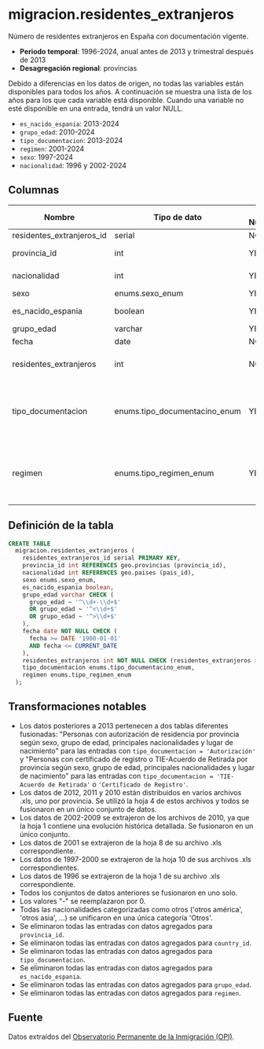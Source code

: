 # migracion.residentes_extranjeros

Número de residentes extranjeros en España con documentación vigente.

- **Periodo temporal**: 1996-2024, anual antes de 2013 y trimestral después de 2013
- **Desagregación regional**: provincias

Debido a diferencias en los datos de origen, no todas las variables están disponibles para todos los años. A continuación se muestra una lista de los años para los que cada variable está disponible. Cuando una variable no esté disponible en una entrada, tendrá un valor NULL.

- `es_nacido_espania`: 2013-2024
- `grupo_edad`: 2010-2024
- `tipo_documentacion`: 2013-2024
- `regimen`: 2001-2024
- `sexo`: 1997-2024
- `nacionalidad`: 1996 y 2002-2024

## Columnas

| Nombre | Tipo de dato | Es Nullable | Descripción |
| --- | --- | --- | --- |
| residentes_extranjeros_id | serial | NO | primary key |
| provincia_id | int | YES | referencia a geo.provincias |
| nacionalidad | int | YES | referencia a geo.paises |
| sexo | enums.sexo_enum | YES | sexo |
| es_nacido_espania | boolean | YES | nacido en España |
| grupo_edad | varchar | YES | grupo de edad |
| fecha | date | NO | fecha |
| residentes_extranjeros | int | NO | número de residentes extranjeros |
| tipo_documentacion | enums.tipo_documentacino_enum | YES | 'Certificado de registro', 'Autorización' o 'TIE-Acuerdo de Retirada' |
| regimen | enums.tipo_regimen_enum | YES | 'Régimen General' o 'Régimen de libre circulación de la UE' |

## Definición de la tabla

```sql
CREATE TABLE
  migracion.residentes_extranjeros (
    residentes_extranjeros_id serial PRIMARY KEY,
    provincia_id int REFERENCES geo.provincias (provincia_id),
    nacionalidad int REFERENCES geo.paises (pais_id),
    sexo enums.sexo_enum,
    es_nacido_espania boolean,
    grupo_edad varchar CHECK (
      grupo_edad ~ '^\\d+-\\d+$'
      OR grupo_edad ~ '^<\\d+$'
      OR grupo_edad ~ '^>\\d+$'
    ),
    fecha date NOT NULL CHECK (
      fecha >= DATE '1900-01-01'
      AND fecha <= CURRENT_DATE
    ),
    residentes_extranjeros int NOT NULL CHECK (residentes_extranjeros >= 0),
    tipo_documentacion enums.tipo_documentacino_enum,
    regimen enums.tipo_regimen_enum
  );
```

## Transformaciones notables

- Los datos posteriores a 2013 pertenecen a dos tablas diferentes fusionadas: "Personas con autorización de residencia por provincia según sexo, grupo de edad, principales nacionalidades y lugar de nacimiento" para las entradas con `tipo_documentacion = 'Autorización'` y "Personas con certificado de registro o TIE-Acuerdo de Retirada por provincia según sexo, grupo de edad, principales nacionalidades y lugar de nacimiento" para las entradas con `tipo_documentacion = 'TIE-Acuerdo de Retirada'` o `'Certificado de Registro'`.
- Los datos de 2012, 2011 y 2010 están distribuidos en varios archivos .xls, uno por provincia. Se utilizó la hoja 4 de estos archivos y todos se fusionaron en un único conjunto de datos.
- Los datos de 2002-2009 se extrajeron de los archivos de 2010, ya que la hoja 1 contiene una evolución histórica detallada. Se fusionaron en un único conjunto.
- Los datos de 2001 se extrajeron de la hoja 8 de su archivo .xls correspondiente.
- Los datos de 1997-2000 se extrajeron de la hoja 10 de sus archivos .xls correspondientes.
- Los datos de 1996 se extrajeron de la hoja 1 de su archivo .xls correspondiente.
- Todos los conjuntos de datos anteriores se fusionaron en uno solo.
- Los valores "-" se reemplazaron por 0.
- Todas las nacionalidades categorizadas como otros ('otros américa', 'otros asia', ...) se unificaron en una única categoría 'Otros'.
- Se eliminaron todas las entradas con datos agregados para `provincia_id`.
- Se eliminaron todas las entradas con datos agregados para `country_id`.
- Se eliminaron todas las entradas con datos agregados para `tipo_documentacion`.
- Se eliminaron todas las entradas con datos agregados para `es_nacido_espania`.
- Se eliminaron todas las entradas con datos agregados para `grupo_edad`.
- Se eliminaron todas las entradas con datos agregados para `regimen`.

## Fuente

Datos extraídos del <a href="https://expinterweb.inclusion.gob.es/dynPx/inebase/index.htm?type=pcaxis&path=/Stock/&file=pcaxis" target="_blank">Observatorio Permanente de la Inmigración (OPI)</a>.
